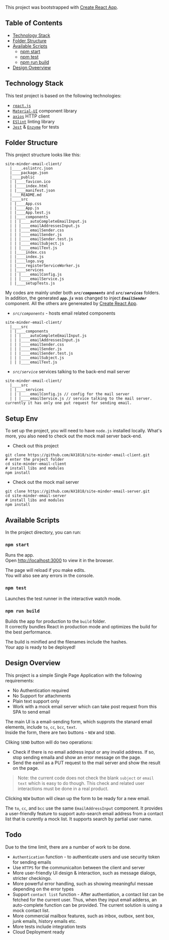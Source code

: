 This project was bootstrapped with [Create React App](https://github.com/facebookincubator/create-react-app).


## Table of Contents

- [Technology Stack](#technology-stack)
- [Folder Structure](#folder-structure)
- [Available Scripts](#available-scripts)
  - [npm start](#npm-start)
  - [npm test](#npm-test)
  - [npm run build](#npm-run-build)
- [Design Oveerview](#design-overview)

## Technology Stack

This test project is based on the following technologies:
* [`react.js`](https://reactjs.org/)
* [`Material-UI`](https://www.material-ui.com/#/) component library
* [`axios`](https://github.com/axios/axios) HTTP client
* [`ESlint`](https://eslint.org/) linting library
* [`Jest`](https://facebook.github.io/jest/) & [`Enzyme`](http://airbnb.io/enzyme/) for tests

## Folder Structure

This project structure looks like this:

```
site-minder-email-client/
  |____.eslintrc.json
  |____package.json
  |____public
  | |____favicon.ico
  | |____index.html
  | |____manifest.json
  |____README.md
  |____src
  | |____App.css
  | |____App.js
  | |____App.test.js
  | |____components
  | | |____autoCompleteEmailInput.js
  | | |____emailAddressesInput.js
  | | |____emailSender.css
  | | |____emailSender.js
  | | |____emailSender.test.js
  | | |____emailSubject.js
  | | |____emailText.js
  | |____index.css
  | |____index.js
  | |____logo.svg
  | |____registerServiceWorker.js
  | |____services
  | | |____emailConfig.js
  | | |____emailService.js
  | |____setupTests.js
```

My codes are mainly under both ***`src/components`*** and ***`src/services`*** folders. In addition, the generated ***`app.js`*** was changed to inject ***`EmailSender`*** component. All the others are genereated by [Create React App](https://github.com/facebookincubator/create-react-app).

- *`src/components`* - hosts email related components

```
site-minder-email-client/
  |____src
  | |____components
  | | |____autoCompleteEmailInput.js
  | | |____emailAddressesInput.js
  | | |____emailSender.css
  | | |____emailSender.js
  | | |____emailSender.test.js
  | | |____emailSubject.js
  | | |____emailText.js
```

- *`src/service`* services talking to the back-end mail server

```
site-minder-email-client/
  |____src
  | |____services
  | | |____emailConfig.js // config for the mail server
  | | |____emailService.js // service talking to the mail server. currently it has only one put request for sending email.
```

## Setup Env
To set up the project, you will need to have `node.js` installed locally. What's more, you also need to check out the mock mail server back-end.
- Check out this project
```
git clone https://github.com/AX1818/site-minder-email-client.git
# enter the project folder
cd site-minder-email-client
# install libs and modules
npm install
```

- Check out the mock mail server

```
git clone https://github.com/AX1818/site-minder-email-server.git
cd site-minder-email-server
# install libs and modules
npm install
```

## Available Scripts

In the project directory, you can run:

### `npm start`

Runs the app.  
Open [http://localhost:3000](http://localhost:3000) to view it in the browser.

The page will reload if you make edits.<br>
You will also see any errors in the console.

### `npm test`

Launches the test runner in the interactive watch mode.<br>

### `npm run build`

Builds the app for production to the `build` folder.<br>
It correctly bundles React in production mode and optimizes the build for the best performance.

The build is minified and the filenames include the hashes.<br>
Your app is ready to be deployed!

## Design Overview

This project is a simple Single Page Application with the following requirements:

- No Authentication required
- No Support for attachments
- Plain text support only
- Work with a mock email server which can take post request from this SPA to send email

The main UI is a email-sending form, which supprots the stanard email elements, include `to`, `cc`, `bcc`, `text`.<br>
Inside the form, there are two buttons - `NEW` and `SEND`.

Cliking `SEND` button will do two operations:
- Check if there is no email address input or any invalid address. If so, stop sending emaila and show an error message on the page.
- Send the eamil as a PUT request to the mail server and show the result on the page.

> Note: the current code does not check the blank `subject` or `email text` which is easy to do though. This check and related user interactions must be done in a real product.

Clicking `NEW` button will clean up the form to be ready for a new email.

The `to`, `cc`, and `bcc` use the same `EmailAddressInput` component. It provides a user-friendly feature to support auto-search email address from a contact list that is curently a mock list. It supports search by partial user name.


## Todo
Due to the time limit, there are a number of work to be done.

- `Authentication` function - to authenticate users and use security token for sending emails
- Use `HTTPS` for the communicaiton between the client and server
- More user-friendly UI design & interaction, such as message dialogs, stricter checkingo.
- More powerful error handling, such as showing meaningful messae depending on the error types
- Support `contact list` function - After authentiation, a contact list can be fetched for the current user. Thus, when they input email adderss, an auto-complete function can be provided. The current solution is using a mock contact list.
- More commercial mailbox features, such as inbox, outbox, sent box, junk emails, history emails etc.
- More tests include integration tests
- Cloud Deployment ready
